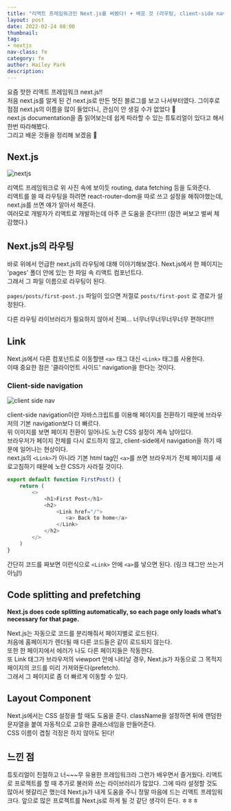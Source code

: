 ```yaml
---
title: "리액트 프레임워크인 Next.js를 써봤다! + 배운 것 (라우팅, client-side nav, etc)"
layout: post
date: 2022-02-24 08:00
thumbnail: 
tag:
- nextjs
nav-class: fe
category: fe
author: Hailey Park
description: 
---
```


요즘 핫한 리액트 프레임워크 next.js!!  
처음 next.js를 알게 된 건 next.js로 만든 멋진 블로그를 보고 나서부터였다. 그이후로 점점 next.js의 이름을 많이 들었더니, 관심이 안 생길 수가 없었다 👀  
next.js documentation을 좀 읽어보는데 쉽게 따라할 수 있는 튜토리얼이 있다고 해서 한번 따라해봤다.  
그리고 배운 것들을 정리해 보겠음 📂

## Next.js

![nextjs](https://nextjs.org/static/images/learn/foundations/next-app.png)

리액트 프레임워크로 위 사진 속에 보이듯 routing, data fetching 등을 도와준다.  
리액트를 쓸 때 라우팅을 하려면 react-router-dom을 따로 쓰고 설정을 해줘야했는데, next.js를 쓰면 얘가 알아서 해준다.  
여러모로 개발자가 리액트로 개발하는데 아주 큰 도움을 준다!!!!! (잠깐 써보고 벌써 체감했다.)

## Next.js의 라우팅

바로 위에서 언급한 next.js의 라우팅에 대해 이야기해보겠다. Next.js에서 한 페이지는 'pages' 폴더 안에 있는 한 파일 속 리액트 컴포넌트다.  
그래서 그 파일 이름으로 라우팅이 된다.  

```pages/posts/first-post.js``` 파일이 있으면 저절로 ```posts/first-post``` 로 경로가 설정된다.

다른 라우팅 라이브러리가 필요하지 않아서 진짜... 너무너무너무너무너무 편하다!!!!

## Link

Next.js에서 다른 컴포넌트로 이동할땐 ```<a>``` 태그 대신 ```<Link>``` 태그를 사용한다.  
이때 중요한 점은 '클라이언트 사이드' navigation을 한다는 것이다.

### Client-side navigation

![client side nav](https://nextjs.org/static/images/learn/navigate-between-pages/client-side.gif)

client-side navigation이란 자바스크립트를 이용해 페이지를 전환하기 때문에 브라우저의 기본 navigation보다 더 빠르다.  
위 이미지를 보면 페이지 전환이 일어나도 노란 CSS 설정이 계속 남아있다.  
브라우저가 페이지 전체를 다시 로드하지 않고, client-side에서 navigation을 하기 때문에 일어나는 현상이다.  
next.js의 ```<Link>```가 아니라 기본 html tag인 ```<a>```를 쓰면 브라우저가 전체 페이지를 새로고침하기 때문에 노란 CSS가 사라질 것이다.

```javascript
export default function FirstPost() {
    return (
        <>
            <h1>First Post</h1>
            <h2>
                <Link href="/">
                   <a> Back to home</a>
                </Link>
            </h2>
        </>
    )
}
```

간단히 코드를 짜보면 이런식으로 ```<Link>``` 안에 ```<a>```를 넣으면 된다. (링크 태그만 쓰는거 아님!)

## Code splitting and prefetching

**Next.js does code splitting automatically, so each page only loads what’s necessary for that page.**

Next.js는 자동으로 코드를 분리해줘서 페이지별로 로드된다.  
처음에 홈페이지가 렌더될 때 다른 코드들은 같이 로드되지 않는다.  
또한 한 페이지에서 에러가 나도 다른 페이지들은 작동한다.  
또 Link 태그가 브라우저의 viewport 안에 나타날 경우, Next.js가 자동으로 그 목적지 페이지의 코드를 미리 가져와둔다(prefetch).  
그래서 그 페이지로 좀 더 빠르게 이동할 수 있다.

## Layout Component

Next.js에서는 CSS 설정을 할 때도 도움을 준다. className을 설정하면 뒤에 랜덤한 문자열을 붙여 자동적으로 고유한 클래스네임을 만들어준다.  
CSS 이름이 겹칠 걱정은 하지 않아도 된다!

## 느낀 점

튜토리얼이 친절하고 너~~~무 유용한 프레임워크라 그런가 배우면서 즐거웠다. 리액트로 프로젝트를 할 때 추가로 불러와 쓰는 라이브러리가 많았다. 그에 따라 설정할 것도 많아서 헷갈리곤 했는데 Next.js가 내게 도움을 주니 정말 마음에 드는 리액트 프레임워크다. 앞으로 많은 프로젝트를 Next.js로 하게 될 것 같단 생각이 든다. ㅎㅎㅎ 
